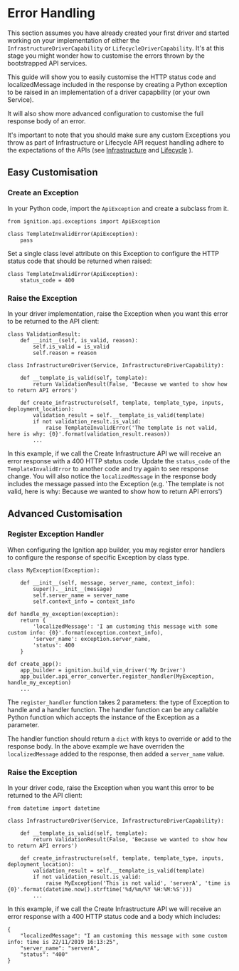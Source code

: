 # Error Handling

This section assumes you have already created your first driver and started working on your implementation of either the `InfrastructureDriverCapability` or `LifecycleDriverCapability`. It's at this stage you might wonder how to customise the errors thrown by the bootstrapped API services. 

This guide will show you to easily customise the HTTP status code and localizedMessage included in the response by creating a Python exception to be raised in an implementation of a driver capapbility (or your own Service).

It will also show more advanced configuration to customise the full response body of an error. 

It's important to note that you should make sure any custom Exceptions you throw as part of Infrastructure or Lifecycle API request handling adhere to the expectations of the APIs (see [Infrastructure](./framework/bootstrap-components/infrastructure.md) and [Lifecycle](./framework/bootstrap-components/lifecycle.md) ).

## Easy Customisation

### Create an Exception

In your Python code, import the `ApiException` and create a subclass from it. 

```
from ignition.api.exceptions import ApiException

class TemplateInvalidError(ApiException):
    pass
```

Set a single class level attribute on this Exception to configure the HTTP status code that should be returned when raised:

```
class TemplateInvalidError(ApiException):
    status_code = 400
```

### Raise the Exception

In your driver implementation, raise the Exception when you want this error to be returned to the API client:

```
class ValidationResult:
    def __init__(self, is_valid, reason):
        self.is_valid = is_valid
        self.reason = reason

class InfrastructureDriver(Service, InfrastructureDriverCapability):

    def __template_is_valid(self, template):
        return ValidationResult(False, 'Because we wanted to show how to return API errors')

    def create_infrastructure(self, template, template_type, inputs, deployment_location):
        validation_result = self.__template_is_valid(template)
        if not validation_result.is_valid:
            raise TemplateInvalidError('The template is not valid, here is why: {0}'.format(validation_result.reason))
        ...
```

In this example, if we call the Create Infrastructure API we will receive an error response with a 400 HTTP status code. Update the `status_code` of the `TemplateInvalidError` to another code and try again to see response change. You will also notice the `localizedMessage` in the response body includes the message passed into the Exception (e.g. 'The template is not valid, here is why: Because we wanted to show how to return API errors')

## Advanced Customisation

### Register Exception Handler

When configuring the Ignition app builder, you may register error handlers to configure the response of specific Exception by class type.

```
class MyException(Exception):
    
    def __init__(self, message, server_name, context_info):
        super().__init__(message)
        self.server_name = server_name
        self.context_info = context_info

def handle_my_exception(exception):
    return {
        'localizedMessage': 'I am customing this message with some custom info: {0}'.format(exception.context_info),
        'server_name': exception.server_name,
        'status': 400
    }

def create_app():
    app_builder = ignition.build_vim_driver('My Driver')
    app_builder.api_error_converter.register_handler(MyException, handle_my_exception)
    ...
```

The `register_handler` function takes 2 parameters: the type of Exception to handle and a handler function. The handler function can be any callable Python function which accepts the instance of the Exception as a parameter.

The handler function should return a `dict` with keys to override or add to the response body. In the above example we have overriden the `localizedMessage` added to the response, then added a `server_name` value. 

### Raise the Exception

In your driver code, raise the Exception when you want this error to be returned to the API client:

```
from datetime import datetime 

class InfrastructureDriver(Service, InfrastructureDriverCapability):

    def __template_is_valid(self, template):
        return ValidationResult(False, 'Because we wanted to show how to return API errors')

    def create_infrastructure(self, template, template_type, inputs, deployment_location):
        validation_result = self.__template_is_valid(template)
        if not validation_result.is_valid:
            raise MyException('This is not valid', 'serverA', 'time is {0}'.format(datetime.now().strftime('%d/%m/%Y %H:%M:%S')))
        ...
```

In this example, if we call the Create Infrastructure API we will receive an error response with a 400 HTTP status code and a body which includes:

```
{
    "localizedMessage": "I am customing this message with some custom info: time is 22/11/2019 16:13:25",
    "server_name": "serverA",
    "status": "400"
}
```